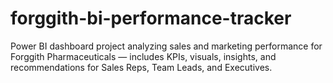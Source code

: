 # forggith-bi-performance-tracker
Power BI dashboard project analyzing sales and marketing performance for Forggith Pharmaceuticals — includes KPIs, visuals, insights, and recommendations for Sales Reps, Team Leads, and Executives.
